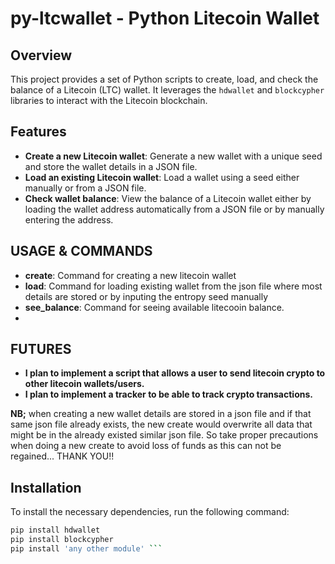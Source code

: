 # py-ltcwallet - Python Litecoin Wallet

## Overview
This project provides a set of Python scripts to create, load, and check the balance of a Litecoin (LTC) wallet. It leverages the `hdwallet` and `blockcypher` libraries to interact with the Litecoin blockchain.

## Features
- **Create a new Litecoin wallet**: Generate a new wallet with a unique seed and store the wallet details in a JSON file.
- **Load an existing Litecoin wallet**: Load a wallet using a seed either manually or from a JSON file.
- **Check wallet balance**: View the balance of a Litecoin wallet either by loading the wallet address automatically from a JSON file or by manually entering the address.

## USAGE & COMMANDS
- **create**: Command for creating a new litecoin wallet
- **load**: Command for loading existing wallet from the json file where most details are stored or by inputing the entropy seed manually
- **see_balance**: Command for seeing available litecooin balance.
- 
## FUTURES
 - **I plan to implement a script that allows a user to send litecoin crypto to other litecoin wallets/users.**
 - **I plan to implement a tracker to be able to track crypto transactions.**
   
 **NB;** when creating a new wallet details are stored in a json file and if that same json file already exists, the new create would overwrite all data that might be in the already existed similar json file. So take proper precautions when doing a new create to avoid loss of funds as this can not be regained... THANK YOU!!
 
## Installation
To install the necessary dependencies, run the following command:

```bash
pip install hdwallet
pip install blockcypher
pip install 'any other module' ```
